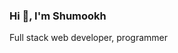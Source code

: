 ### Hi 👋, I'm Shumookh
Full stack web developer, programmer
<!--
- 🔭 I was worked on Moaen, WatchUp, Osain, Ramadan
- 🌱 I’m currently learning Application development, using Flutter & Dart. and React
- 📫 How to reach me: Shumookhalharthi1@gmail.com
Connect with me:
https://www.linkedin.com/in/shumookh-alharthi-140b89216/
![linkedin](https://img.shields.io/badge/Linkedin-0e76a8?style=for-the-badge&logo=Linkedin&logoColor=white)]

